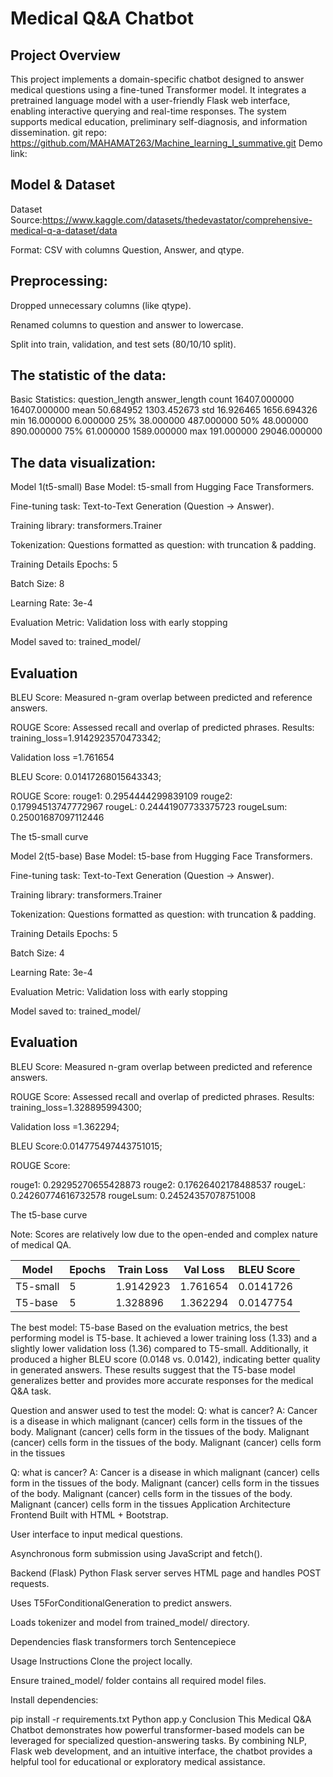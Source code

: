 # Medical Q&A Chatbot
## Project Overview
This project implements a domain-specific chatbot designed to answer medical questions using a fine-tuned Transformer model. It integrates a pretrained language model with a user-friendly Flask web interface, enabling interactive querying and real-time responses. The system supports medical education, preliminary self-diagnosis, and information dissemination.
git repo: https://github.com/MAHAMAT263/Machine_learning_I_summative.git 
Demo link:
## Model & Dataset
Dataset
Source:https://www.kaggle.com/datasets/thedevastator/comprehensive-medical-q-a-dataset/data 


Format: CSV with columns Question, Answer, and qtype.


## Preprocessing:


Dropped unnecessary columns (like qtype).


Renamed columns to question and answer to lowercase.


Split into train, validation, and test sets (80/10/10 split).


## The statistic of the data:
Basic Statistics:
       question_length  answer_length
count     16407.000000   16407.000000
mean         50.684952    1303.452673
std          16.926465    1656.694326
min          16.000000       6.000000
25%          38.000000     487.000000
50%          48.000000     890.000000
75%          61.000000    1589.000000
max         191.000000   29046.000000


## The data visualization:

Model 1(t5-small)
Base Model: t5-small from Hugging Face Transformers.


Fine-tuning task: Text-to-Text Generation (Question → Answer).


Training library: transformers.Trainer


Tokenization: Questions formatted as question: <text> with truncation & padding.


Training Details
Epochs: 5


Batch Size: 8


Learning Rate: 3e-4


Evaluation Metric: Validation loss with early stopping


Model saved to: trained_model/


## Evaluation
BLEU Score: Measured n-gram overlap between predicted and reference answers.


ROUGE Score: Assessed recall and overlap of predicted phrases.
Results:
training_loss=1.9142923570473342;

Validation loss =1.761654

BLEU Score: 0.01417268015643343;

ROUGE Score:
rouge1: 0.2954444299839109
rouge2: 0.17994513747772967
rougeL: 0.24441907733375723
rougeLsum: 0.25001687097112446

The  t5-small curve


Model 2(t5-base)
Base Model: t5-base from Hugging Face Transformers.


Fine-tuning task: Text-to-Text Generation (Question → Answer).


Training library: transformers.Trainer


Tokenization: Questions formatted as question: <text> with truncation & padding.


Training Details
Epochs: 5


Batch Size: 4


Learning Rate: 3e-4


Evaluation Metric: Validation loss with early stopping


Model saved to: trained_model/


## Evaluation
BLEU Score: Measured n-gram overlap between predicted and reference answers.


ROUGE Score: Assessed recall and overlap of predicted phrases.
Results:
training_loss=1.328895994300;

Validation loss =1.362294;

BLEU Score:0.014775497443751015;

ROUGE Score:

  rouge1: 0.29295270655428873
  rouge2: 0.17626402178488537
  rougeL: 0.24260774616732578
  rougeLsum: 0.24524357078751008

The  t5-base curve



Note: Scores are relatively low due to the open-ended and complex nature of medical QA.


| Model     | Epochs | Train Loss | Val Loss | BLEU Score |
|-----------|--------|------------|----------|------------|
| T5-small  | 5      | 1.9142923  | 1.761654 | 0.0141726  |
| T5-base   | 5      | 1.328896   | 1.362294 | 0.0147754  |

The best model: T5-base 
Based on the evaluation metrics, the best performing model is T5-base. It achieved a lower training loss (1.33) and a slightly lower validation loss (1.36) compared to T5-small. Additionally, it produced a higher BLEU score (0.0148 vs. 0.0142), indicating better quality in generated answers. These results suggest that the T5-base model generalizes better and provides more accurate responses for the medical Q&A task.

Question and answer used to test the model:
Q: what is cancer?
A: Cancer is a disease in which malignant (cancer) cells form in the tissues of the body. Malignant (cancer) cells form in the tissues of the body. Malignant (cancer) cells form in the tissues of the body. Malignant (cancer) cells form in the tissues

Q: what is cancer?
A: Cancer is a disease in which malignant (cancer) cells form in the tissues of the body. Malignant (cancer) cells form in the tissues of the body. Malignant (cancer) cells form in the tissues of the body. Malignant (cancer) cells form in the tissues
Application Architecture
Frontend
Built with HTML + Bootstrap.


User interface to input medical questions.


Asynchronous form submission using JavaScript and fetch().


Backend (Flask)
Python Flask server serves HTML page and handles POST requests.


Uses T5ForConditionalGeneration to predict answers.


Loads tokenizer and model from trained_model/ directory.


Dependencies
flask
transformers
torch
Sentencepiece


Usage Instructions
Clone the project locally.


Ensure trained_model/ folder contains all required model files.


Install dependencies:

pip install -r requirements.txt
Python app.y
Conclusion
This Medical Q&A Chatbot demonstrates how powerful transformer-based models can be leveraged for specialized question-answering tasks. By combining NLP, Flask web development, and an intuitive interface, the chatbot provides a helpful tool for educational or exploratory medical assistance.
